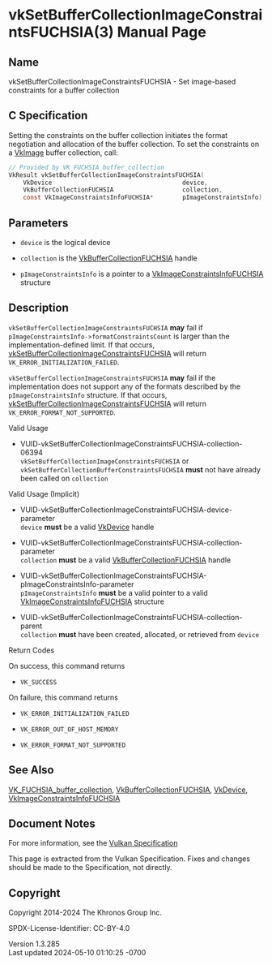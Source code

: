 # vkSetBufferCollectionImageConstraintsFUCHSIA(3) Manual Page

## Name

vkSetBufferCollectionImageConstraintsFUCHSIA - Set image-based
constraints for a buffer collection



## <a href="#_c_specification" class="anchor"></a>C Specification

Setting the constraints on the buffer collection initiates the format
negotiation and allocation of the buffer collection. To set the
constraints on a [VkImage](https://registry.khronos.org/vulkan/specs/1.3-extensions/man/html/VkImage.html) buffer collection, call:

``` c
// Provided by VK_FUCHSIA_buffer_collection
VkResult vkSetBufferCollectionImageConstraintsFUCHSIA(
    VkDevice                                    device,
    VkBufferCollectionFUCHSIA                   collection,
    const VkImageConstraintsInfoFUCHSIA*        pImageConstraintsInfo);
```

## <a href="#_parameters" class="anchor"></a>Parameters

- `device` is the logical device

- `collection` is the
  [VkBufferCollectionFUCHSIA](https://registry.khronos.org/vulkan/specs/1.3-extensions/man/html/VkBufferCollectionFUCHSIA.html) handle

- `pImageConstraintsInfo` is a pointer to a
  [VkImageConstraintsInfoFUCHSIA](https://registry.khronos.org/vulkan/specs/1.3-extensions/man/html/VkImageConstraintsInfoFUCHSIA.html)
  structure

## <a href="#_description" class="anchor"></a>Description

`vkSetBufferCollectionImageConstraintsFUCHSIA` **may** fail if
`pImageConstraintsInfo->formatConstraintsCount` is larger than the
implementation-defined limit. If that occurs,
[vkSetBufferCollectionImageConstraintsFUCHSIA](https://registry.khronos.org/vulkan/specs/1.3-extensions/man/html/vkSetBufferCollectionImageConstraintsFUCHSIA.html)
will return `VK_ERROR_INITIALIZATION_FAILED`.

`vkSetBufferCollectionImageConstraintsFUCHSIA` **may** fail if the
implementation does not support any of the formats described by the
`pImageConstraintsInfo` structure. If that occurs,
[vkSetBufferCollectionImageConstraintsFUCHSIA](https://registry.khronos.org/vulkan/specs/1.3-extensions/man/html/vkSetBufferCollectionImageConstraintsFUCHSIA.html)
will return `VK_ERROR_FORMAT_NOT_SUPPORTED`.

Valid Usage

- <a
  href="#VUID-vkSetBufferCollectionImageConstraintsFUCHSIA-collection-06394"
  id="VUID-vkSetBufferCollectionImageConstraintsFUCHSIA-collection-06394"></a>
  VUID-vkSetBufferCollectionImageConstraintsFUCHSIA-collection-06394  
  `vkSetBufferCollectionImageConstraintsFUCHSIA` or
  `vkSetBufferCollectionBufferConstraintsFUCHSIA` **must** not have
  already been called on `collection`

Valid Usage (Implicit)

- <a
  href="#VUID-vkSetBufferCollectionImageConstraintsFUCHSIA-device-parameter"
  id="VUID-vkSetBufferCollectionImageConstraintsFUCHSIA-device-parameter"></a>
  VUID-vkSetBufferCollectionImageConstraintsFUCHSIA-device-parameter  
  `device` **must** be a valid [VkDevice](https://registry.khronos.org/vulkan/specs/1.3-extensions/man/html/VkDevice.html) handle

- <a
  href="#VUID-vkSetBufferCollectionImageConstraintsFUCHSIA-collection-parameter"
  id="VUID-vkSetBufferCollectionImageConstraintsFUCHSIA-collection-parameter"></a>
  VUID-vkSetBufferCollectionImageConstraintsFUCHSIA-collection-parameter  
  `collection` **must** be a valid
  [VkBufferCollectionFUCHSIA](https://registry.khronos.org/vulkan/specs/1.3-extensions/man/html/VkBufferCollectionFUCHSIA.html) handle

- <a
  href="#VUID-vkSetBufferCollectionImageConstraintsFUCHSIA-pImageConstraintsInfo-parameter"
  id="VUID-vkSetBufferCollectionImageConstraintsFUCHSIA-pImageConstraintsInfo-parameter"></a>
  VUID-vkSetBufferCollectionImageConstraintsFUCHSIA-pImageConstraintsInfo-parameter  
  `pImageConstraintsInfo` **must** be a valid pointer to a valid
  [VkImageConstraintsInfoFUCHSIA](https://registry.khronos.org/vulkan/specs/1.3-extensions/man/html/VkImageConstraintsInfoFUCHSIA.html)
  structure

- <a
  href="#VUID-vkSetBufferCollectionImageConstraintsFUCHSIA-collection-parent"
  id="VUID-vkSetBufferCollectionImageConstraintsFUCHSIA-collection-parent"></a>
  VUID-vkSetBufferCollectionImageConstraintsFUCHSIA-collection-parent  
  `collection` **must** have been created, allocated, or retrieved from
  `device`

Return Codes

On success, this command returns  
- `VK_SUCCESS`

On failure, this command returns  
- `VK_ERROR_INITIALIZATION_FAILED`

- `VK_ERROR_OUT_OF_HOST_MEMORY`

- `VK_ERROR_FORMAT_NOT_SUPPORTED`

## <a href="#_see_also" class="anchor"></a>See Also

[VK_FUCHSIA_buffer_collection](https://registry.khronos.org/vulkan/specs/1.3-extensions/man/html/VK_FUCHSIA_buffer_collection.html),
[VkBufferCollectionFUCHSIA](https://registry.khronos.org/vulkan/specs/1.3-extensions/man/html/VkBufferCollectionFUCHSIA.html),
[VkDevice](https://registry.khronos.org/vulkan/specs/1.3-extensions/man/html/VkDevice.html),
[VkImageConstraintsInfoFUCHSIA](https://registry.khronos.org/vulkan/specs/1.3-extensions/man/html/VkImageConstraintsInfoFUCHSIA.html)

## <a href="#_document_notes" class="anchor"></a>Document Notes

For more information, see the <a
href="https://registry.khronos.org/vulkan/specs/1.3-extensions/html/vkspec.html#vkSetBufferCollectionImageConstraintsFUCHSIA"
target="_blank" rel="noopener">Vulkan Specification</a>

This page is extracted from the Vulkan Specification. Fixes and changes
should be made to the Specification, not directly.

## <a href="#_copyright" class="anchor"></a>Copyright

Copyright 2014-2024 The Khronos Group Inc.

SPDX-License-Identifier: CC-BY-4.0

Version 1.3.285  
Last updated 2024-05-10 01:10:25 -0700
